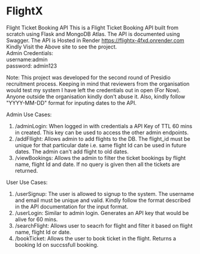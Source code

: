 # FlightX
Flight Ticket Booking API 
This is a Flight Ticket Booking API built from scratch using Flask and MongoDB Atlas. The API is documented using Swagger.
The API is Hosted in Render https://flightx-4fxd.onrender.com<br/>
Kindly Visit the Above site to see the project.<br/>
Admin Credentials:<br/>
  username:admin<br/>
  password: admin123

Note: This project was developed for the second round of Presidio recruitment process. Keeping in mind that reviewers from the organisation would test my system I have left the credentials out in open (For Now). 
Anyone outside the organisation kindly don't abuse it. Also, kindly follow "YYYY-MM-DD" format for inputing dates to the API.

Admin Use Cases:
1. /adminLogin: When logged in with credentials a API Key of TTL 60 mins in created. This key can be used to access the other admin endpoints. 
2. /addFllight: Allows admin to add flights to the DB. The flight_id must be unique for that particular date i.e. same flight Id can be used in future dates. The admin can't add
    flight to old dates.
3. /viewBookings: Allows the admin to filter the ticket bookings by flight name, flight Id and date. If no query is given then all the tickets are returned.

User Use Cases:
1. /userSignup: The user is allowed to signup to the system. The username and email must be unique and valid. Kindly follow the format described in the API documentation for the input format.
2. /userLogin: Similar to admin login. Generates an API key that would be alive for 60 mins.
3. /searchFlight: Allows user to seacrh for flight and filter it based on flight name, flight Id or date.
4.  /bookTicket: Allows the user to book ticket in the flight. Returns a booking Id on succssfull booking.

   
